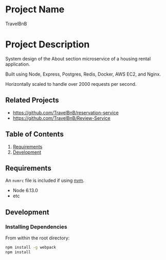 # Project Name
TravelBnB

# Project Description
System design of the About section microservice of a housing rental application.

Built using Node, Express, Postgres, Redis, Docker, AWS EC2, and Nginx.

Horizontally scaled to handle over 2000 requests per second.

## Related Projects

  - https://github.com/TravelBnB/reservation-service
  - https://github.com/TravelBnB/Review-Service

## Table of Contents
1. [Requirements](#requirements)
2. [Development](#development)


## Requirements

An `nvmrc` file is included if using [nvm](https://github.com/creationix/nvm).

- Node 6.13.0
- etc

## Development

### Installing Dependencies

From within the root directory:

```sh
npm install -g webpack
npm install
```
